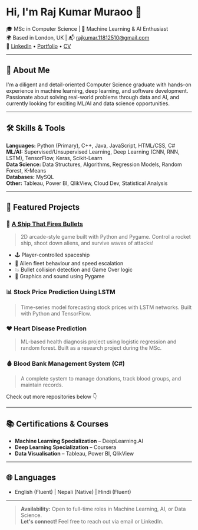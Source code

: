 # Hi, I'm Raj Kumar Muraoo 👋

🎓 MSc in Computer Science | 🧠 Machine Learning & AI Enthusiast  
🌍 Based in London, UK | 📬 rajkumar.11812510@gmail.com  
🔗 [LinkedIn](https://www.linkedin.com/in/rajkumar-muraoo-228489231) • [Portfolio](#) • [CV](#)

---

## 🧠 About Me
I'm a diligent and detail-oriented Computer Science graduate with hands-on experience in machine learning, deep learning, and software development. Passionate about solving real-world problems through data and AI, and currently looking for exciting ML/AI and data science opportunities.

---

## 🛠️ Skills & Tools

**Languages:** Python (Primary), C++, Java, JavaScript, HTML/CSS, C#  
**ML/AI:** Supervised/Unsupervised Learning, Deep Learning (CNN, RNN, LSTM), TensorFlow, Keras, Scikit-Learn  
**Data Science:** Data Structures, Algorithms, Regression Models, Random Forest, K-Means  
**Databases:** MySQL  
**Other:** Tableau, Power BI, QlikView, Cloud Dev, Statistical Analysis

---

## 📌 Featured Projects

### 🚀 [A Ship That Fires Bullets](https://github.com/rajkumar-11812510/ship-that-fires-bullets)
> 2D arcade-style game built with Python and Pygame. Control a rocket ship, shoot down aliens, and survive waves of attacks!

- 🕹️ Player-controlled spaceship
- 👾 Alien fleet behaviour and speed escalation
- 💥 Bullet collision detection and Game Over logic
- 🎨 Graphics and sound using Pygame

### 📊 Stock Price Prediction Using LSTM
> Time-series model forecasting stock prices with LSTM networks. Built with Python and TensorFlow.

### ❤️ Heart Disease Prediction
> ML-based health diagnosis project using logistic regression and random forest. Built as a research project during the MSc.

### 🩸 Blood Bank Management System (C#)
> A complete system to manage donations, track blood groups, and maintain records.

Check out more repositories below 👇

---

## 📚 Certifications & Courses

- **Machine Learning Specialization** – DeepLearning.AI  
- **Deep Learning Specialization** – Coursera  
- **Data Visualisation** – Tableau, Power BI, QlikView

---

## 🌐 Languages
- English (Fluent) | Nepali (Native) | Hindi (Fluent)

---

> **Availability:** Open to full-time roles in Machine Learning, AI, or Data Science.  
> **Let's connect!** Feel free to reach out via email or LinkedIn.

